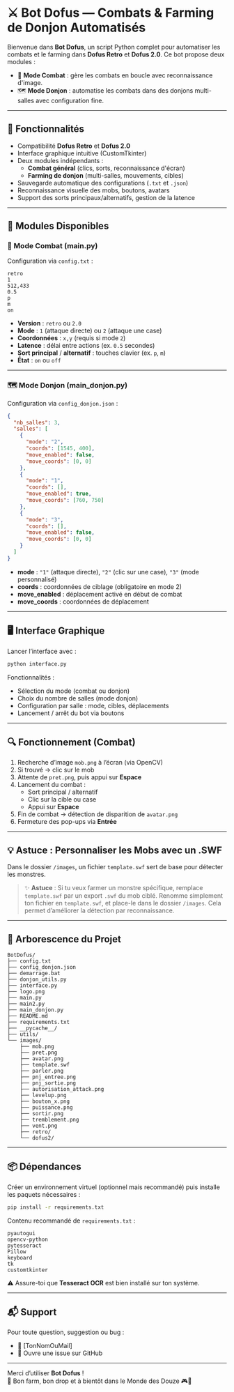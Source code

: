 
# ⚔️ Bot Dofus — Combats & Farming de Donjon Automatisés

Bienvenue dans **Bot Dofus**, un script Python complet pour automatiser les combats et le farming dans **Dofus Retro** et **Dofus 2.0**. Ce bot propose deux modules :

- 🤖 **Mode Combat** : gère les combats en boucle avec reconnaissance d'image.
- 🗺️ **Mode Donjon** : automatise les combats dans des donjons multi-salles avec configuration fine.

---

## 🚀 Fonctionnalités

- Compatibilité **Dofus Retro** et **Dofus 2.0**
- Interface graphique intuitive (CustomTkinter)
- Deux modules indépendants :
  - **Combat général** (clics, sorts, reconnaissance d'écran)
  - **Farming de donjon** (multi-salles, mouvements, cibles)
- Sauvegarde automatique des configurations (`.txt` et `.json`)
- Reconnaissance visuelle des mobs, boutons, avatars
- Support des sorts principaux/alternatifs, gestion de la latence

---

## 🧠 Modules Disponibles

### 🤖 Mode Combat (main.py)

Configuration via `config.txt` :

```
retro
1
512,433
0.5
p
m
on
```

- **Version** : `retro` ou `2.0`
- **Mode** : `1` (attaque directe) ou `2` (attaque une case)
- **Coordonnées** : `x,y` (requis si mode `2`)
- **Latence** : délai entre actions (ex. `0.5` secondes)
- **Sort principal** / **alternatif** : touches clavier (ex. `p`, `m`)
- **État** : `on` ou `off`

---

### 🗺️ Mode Donjon (main_donjon.py)

Configuration via `config_donjon.json` :

```json
{
  "nb_salles": 3,
  "salles": [
    {
      "mode": "2",
      "coords": [1545, 400],
      "move_enabled": false,
      "move_coords": [0, 0]
    },
    {
      "mode": "1",
      "coords": [],
      "move_enabled": true,
      "move_coords": [760, 750]
    },
    {
      "mode": "3",
      "coords": [],
      "move_enabled": false,
      "move_coords": [0, 0]
    }
  ]
}
```

- **mode** : `"1"` (attaque directe), `"2"` (clic sur une case), `"3"` (mode personnalisé)
- **coords** : coordonnées de ciblage (obligatoire en mode 2)
- **move_enabled** : déplacement activé en début de combat
- **move_coords** : coordonnées de déplacement

---

## 🖥️ Interface Graphique

Lancer l’interface avec :

```bash
python interface.py
```

Fonctionnalités :
- Sélection du mode (combat ou donjon)
- Choix du nombre de salles (mode donjon)
- Configuration par salle : mode, cibles, déplacements
- Lancement / arrêt du bot via boutons

---

## 🔍 Fonctionnement (Combat)

1. Recherche d’image `mob.png` à l’écran (via OpenCV)
2. Si trouvé → clic sur le mob
3. Attente de `pret.png`, puis appui sur **Espace**
4. Lancement du combat :
   - Sort principal / alternatif
   - Clic sur la cible ou case
   - Appui sur **Espace**
5. Fin de combat → détection de disparition de `avatar.png`
6. Fermeture des pop-ups via **Entrée**

---

## 💡 Astuce : Personnaliser les Mobs avec un .SWF

Dans le dossier `/images`, un fichier `template.swf` sert de base pour détecter les monstres.

> ✨ **Astuce** : Si tu veux farmer un monstre spécifique, remplace `template.swf` par un export `.swf` du mob ciblé. Renomme simplement ton fichier en `template.swf`, et place-le dans le dossier `/images`. Cela permet d’améliorer la détection par reconnaissance.

---

## 📁 Arborescence du Projet

```
BotDofus/
├── config.txt
├── config_donjon.json
├── demarrage.bat
├── donjon_utils.py
├── interface.py
├── logo.png
├── main.py
├── main2.py
├── main_donjon.py
├── README.md
├── requirements.txt
├── __pycache__/
├── utils/
└── images/
    ├── mob.png
    ├── pret.png
    ├── avatar.png
    ├── template.swf
    ├── parler.png
    ├── pnj_entree.png
    ├── pnj_sortie.png
    ├── autorisation_attack.png
    ├── levelup.png
    ├── bouton_x.png
    ├── puissance.png
    ├── sortir.png
    ├── tremblement.png
    ├── vent.png
    ├── retro/
    └── dofus2/
```

---

## 📦 Dépendances

Créer un environnement virtuel (optionnel mais recommandé) puis installe les paquets nécessaires :

```bash
pip install -r requirements.txt
```

Contenu recommandé de `requirements.txt` :

```
pyautogui
opencv-python
pytesseract
Pillow
keyboard
tk
customtkinter
```

⚠️ Assure-toi que **Tesseract OCR** est bien installé sur ton système.

---

## 📬 Support

Pour toute question, suggestion ou bug :
- 📧 [TonNomOuMail]
- 🐙 Ouvre une issue sur GitHub

---

Merci d’utiliser **Bot Dofus** !  
🧪 Bon farm, bon drop et à bientôt dans le Monde des Douze 🎮🐉
